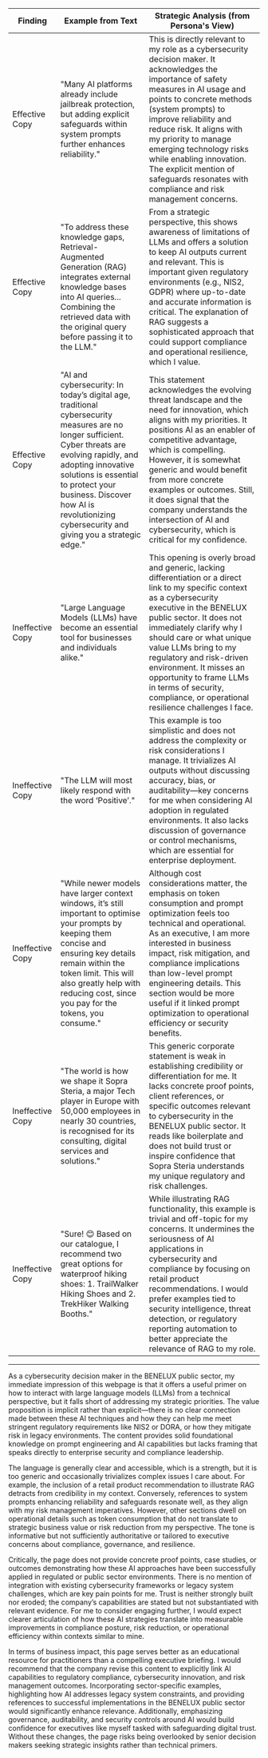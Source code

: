 | Finding          | Example from Text                                                                                                                                                                                                                                                                                                                                                                                                                                                                                       | Strategic Analysis (from Persona's View)                                                                                                                                                                                                                                                                                                                                                                           |
| ---------------- | ----------------------------------------------------------------------------------------------------------------------------------------------------------------------------------------------------------------------------------------------------------------------------------------------------------------------------------------------------------------------------------------------------------------------------------------------------------------------------------------------------- | ------------------------------------------------------------------------------------------------------------------------------------------------------------------------------------------------------------------------------------------------------------------------------------------------------------------------------------------------------------------------------------------------------------------ |
| Effective Copy   | "Many AI platforms already include jailbreak protection, but adding explicit safeguards within system prompts further enhances reliability."                                                                                                                                                                                                                                                                                                                                                            | This is directly relevant to my role as a cybersecurity decision maker. It acknowledges the importance of safety measures in AI usage and points to concrete methods (system prompts) to improve reliability and reduce risk. It aligns with my priority to manage emerging technology risks while enabling innovation. The explicit mention of safeguards resonates with compliance and risk management concerns.                                                                                   |
| Effective Copy   | "To address these knowledge gaps, Retrieval-Augmented Generation (RAG) integrates external knowledge bases into AI queries... Combining the retrieved data with the original query before passing it to the LLM."                                                                                                                                                                                                                                                                                      | From a strategic perspective, this shows awareness of limitations of LLMs and offers a solution to keep AI outputs current and relevant. This is important given regulatory environments (e.g., NIS2, GDPR) where up-to-date and accurate information is critical. The explanation of RAG suggests a sophisticated approach that could support compliance and operational resilience, which I value.                                                                                 |
| Effective Copy   | "AI and cybersecurity: In today’s digital age, traditional cybersecurity measures are no longer sufficient. Cyber threats are evolving rapidly, and adopting innovative solutions is essential to protect your business. Discover how AI is revolutionizing cybersecurity and giving you a strategic edge."                                                                                                                                                                                           | This statement acknowledges the evolving threat landscape and the need for innovation, which aligns with my priorities. It positions AI as an enabler of competitive advantage, which is compelling. However, it is somewhat generic and would benefit from more concrete examples or outcomes. Still, it does signal that the company understands the intersection of AI and cybersecurity, which is critical for my confidence.                                                     |
| Ineffective Copy | "Large Language Models (LLMs) have become an essential tool for businesses and individuals alike."                                                                                                                                                                                                                                                                                                                                                                                                     | This opening is overly broad and generic, lacking differentiation or a direct link to my specific context as a cybersecurity executive in the BENELUX public sector. It does not immediately clarify why I should care or what unique value LLMs bring to my regulatory and risk-driven environment. It misses an opportunity to frame LLMs in terms of security, compliance, or operational resilience challenges I face.                                                               |
| Ineffective Copy | "The LLM will most likely respond with the word ‘Positive’."                                                                                                                                                                                                                                                                                                                                                                                                                                          | This example is too simplistic and does not address the complexity or risk considerations I manage. It trivializes AI outputs without discussing accuracy, bias, or auditability—key concerns for me when considering AI adoption in regulated environments. It also lacks discussion of governance or control mechanisms, which are essential for enterprise deployment.                                                                                       |
| Ineffective Copy | "While newer models have larger context windows, it’s still important to optimise your prompts by keeping them concise and ensuring key details remain within the token limit. This will also greatly help with reducing cost, since you pay for the tokens, you consume."                                                                                                                                                                                                                             | Although cost considerations matter, the emphasis on token consumption and prompt optimization feels too technical and operational. As an executive, I am more interested in business impact, risk mitigation, and compliance implications than low-level prompt engineering details. This section would be more useful if it linked prompt optimization to operational efficiency or security benefits.                                                                         |
| Ineffective Copy | "The world is how we shape it Sopra Steria, a major Tech player in Europe with 50,000 employees in nearly 30 countries, is recognised for its consulting, digital services and solutions."                                                                                                                                                                                                                                                                                                               | This generic corporate statement is weak in establishing credibility or differentiation for me. It lacks concrete proof points, client references, or specific outcomes relevant to cybersecurity in the BENELUX public sector. It reads like boilerplate and does not build trust or inspire confidence that Sopra Steria understands my unique regulatory and risk challenges.                                                                                     |
| Ineffective Copy | "Sure! 😊 Based on our catalogue, I recommend two great options for waterproof hiking shoes: 1. TrailWalker Hiking Shoes and 2. TrekHiker Walking Booths."                                                                                                                                                                                                                                                                                                                                          | While illustrating RAG functionality, this example is trivial and off-topic for my concerns. It undermines the seriousness of AI applications in cybersecurity and compliance by focusing on retail product recommendations. I would prefer examples tied to security intelligence, threat detection, or regulatory reporting automation to better appreciate the relevance of RAG to my role.                                                                                 |

---

As a cybersecurity decision maker in the BENELUX public sector, my immediate impression of this webpage is that it offers a useful primer on how to interact with large language models (LLMs) from a technical perspective, but it falls short of addressing my strategic priorities. The value proposition is implicit rather than explicit—there is no clear connection made between these AI techniques and how they can help me meet stringent regulatory requirements like NIS2 or DORA, or how they mitigate risk in legacy environments. The content provides solid foundational knowledge on prompt engineering and AI capabilities but lacks framing that speaks directly to enterprise security and compliance leadership.

The language is generally clear and accessible, which is a strength, but it is too generic and occasionally trivializes complex issues I care about. For example, the inclusion of a retail product recommendation to illustrate RAG detracts from credibility in my context. Conversely, references to system prompts enhancing reliability and safeguards resonate well, as they align with my risk management imperatives. However, other sections dwell on operational details such as token consumption that do not translate to strategic business value or risk reduction from my perspective. The tone is informative but not sufficiently authoritative or tailored to executive concerns about compliance, governance, and resilience.

Critically, the page does not provide concrete proof points, case studies, or outcomes demonstrating how these AI approaches have been successfully applied in regulated or public sector environments. There is no mention of integration with existing cybersecurity frameworks or legacy system challenges, which are key pain points for me. Trust is neither strongly built nor eroded; the company’s capabilities are stated but not substantiated with relevant evidence. For me to consider engaging further, I would expect clearer articulation of how these AI strategies translate into measurable improvements in compliance posture, risk reduction, or operational efficiency within contexts similar to mine.

In terms of business impact, this page serves better as an educational resource for practitioners than a compelling executive briefing. I would recommend that the company revise this content to explicitly link AI capabilities to regulatory compliance, cybersecurity innovation, and risk management outcomes. Incorporating sector-specific examples, highlighting how AI addresses legacy system constraints, and providing references to successful implementations in the BENELUX public sector would significantly enhance relevance. Additionally, emphasizing governance, auditability, and security controls around AI would build confidence for executives like myself tasked with safeguarding digital trust. Without these changes, the page risks being overlooked by senior decision makers seeking strategic insights rather than technical primers.